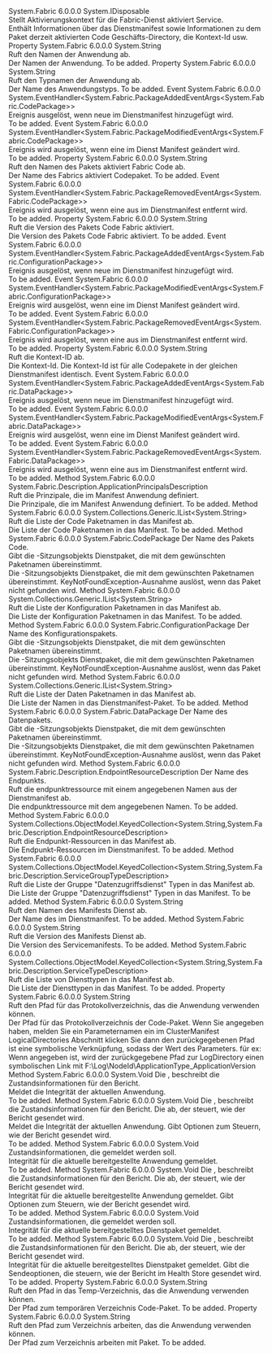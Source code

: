 <Type Name="ICodePackageActivationContext" FullName="System.Fabric.ICodePackageActivationContext">
  <TypeSignature Language="C#" Value="public interface ICodePackageActivationContext : IDisposable" />
  <TypeSignature Language="ILAsm" Value=".class public interface auto ansi abstract ICodePackageActivationContext implements class System.IDisposable" />
  <TypeSignature Language="DocId" Value="T:System.Fabric.ICodePackageActivationContext" />
  <TypeSignature Language="VB.NET" Value="Public Interface ICodePackageActivationContext&#xA;Implements IDisposable" />
  <TypeSignature Language="F#" Value="type ICodePackageActivationContext = interface&#xA;    interface IDisposable" />
  <AssemblyInfo>
    <AssemblyName>System.Fabric</AssemblyName>
    <AssemblyVersion>6.0.0.0</AssemblyVersion>
  </AssemblyInfo>
  <Interfaces>
    <Interface>
      <InterfaceName>System.IDisposable</InterfaceName>
    </Interface>
  </Interfaces>
  <Docs>
    <summary>
            Stellt Aktivierungskontext für die Fabric-Dienst aktiviert Service.
            </summary>
    <remarks>Enthält Informationen über das Dienstmanifest sowie Informationen zu dem Paket derzeit aktivierten Code Geschäfts-Directory, die Kontext-Id usw.</remarks>
  </Docs>
  <Members>
    <Member MemberName="ApplicationName">
      <MemberSignature Language="C#" Value="public string ApplicationName { get; }" />
      <MemberSignature Language="ILAsm" Value=".property instance string ApplicationName" />
      <MemberSignature Language="DocId" Value="P:System.Fabric.ICodePackageActivationContext.ApplicationName" />
      <MemberSignature Language="VB.NET" Value="Public ReadOnly Property ApplicationName As String" />
      <MemberSignature Language="F#" Value="member this.ApplicationName : string" Usage="System.Fabric.ICodePackageActivationContext.ApplicationName" />
      <MemberType>Property</MemberType>
      <AssemblyInfo>
        <AssemblyName>System.Fabric</AssemblyName>
        <AssemblyVersion>6.0.0.0</AssemblyVersion>
      </AssemblyInfo>
      <ReturnValue>
        <ReturnType>System.String</ReturnType>
      </ReturnValue>
      <Docs>
        <summary>
            Ruft den Namen der Anwendung ab.
            </summary>
        <value>Der Namen der Anwendung.</value>
        <remarks>To be added.</remarks>
      </Docs>
    </Member>
    <Member MemberName="ApplicationTypeName">
      <MemberSignature Language="C#" Value="public string ApplicationTypeName { get; }" />
      <MemberSignature Language="ILAsm" Value=".property instance string ApplicationTypeName" />
      <MemberSignature Language="DocId" Value="P:System.Fabric.ICodePackageActivationContext.ApplicationTypeName" />
      <MemberSignature Language="VB.NET" Value="Public ReadOnly Property ApplicationTypeName As String" />
      <MemberSignature Language="F#" Value="member this.ApplicationTypeName : string" Usage="System.Fabric.ICodePackageActivationContext.ApplicationTypeName" />
      <MemberType>Property</MemberType>
      <AssemblyInfo>
        <AssemblyName>System.Fabric</AssemblyName>
        <AssemblyVersion>6.0.0.0</AssemblyVersion>
      </AssemblyInfo>
      <ReturnValue>
        <ReturnType>System.String</ReturnType>
      </ReturnValue>
      <Docs>
        <summary>
            Ruft den Typnamen der Anwendung ab.
            </summary>
        <value>Der Name des Anwendungstyps.</value>
        <remarks>To be added.</remarks>
      </Docs>
    </Member>
    <Member MemberName="CodePackageAddedEvent">
      <MemberSignature Language="C#" Value="event EventHandler&lt;System.Fabric.PackageAddedEventArgs&lt;System.Fabric.CodePackage&gt;&gt; CodePackageAddedEvent;" />
      <MemberSignature Language="ILAsm" Value=".event class System.EventHandler`1&lt;class System.Fabric.PackageAddedEventArgs`1&lt;class System.Fabric.CodePackage&gt;&gt; CodePackageAddedEvent" />
      <MemberSignature Language="DocId" Value="E:System.Fabric.ICodePackageActivationContext.CodePackageAddedEvent" />
      <MemberSignature Language="VB.NET" Value="Event CodePackageAddedEvent As EventHandler(Of PackageAddedEventArgs(Of CodePackage)) " />
      <MemberSignature Language="F#" Value="member this.CodePackageAddedEvent : EventHandler&lt;System.Fabric.PackageAddedEventArgs&lt;System.Fabric.CodePackage&gt;&gt; " Usage="member this.CodePackageAddedEvent : System.EventHandler&lt;System.Fabric.PackageAddedEventArgs&lt;System.Fabric.CodePackage&gt;&gt; " />
      <MemberType>Event</MemberType>
      <AssemblyInfo>
        <AssemblyName>System.Fabric</AssemblyName>
        <AssemblyVersion>6.0.0.0</AssemblyVersion>
      </AssemblyInfo>
      <ReturnValue>
        <ReturnType>System.EventHandler&lt;System.Fabric.PackageAddedEventArgs&lt;System.Fabric.CodePackage&gt;&gt;</ReturnType>
      </ReturnValue>
      <Docs>
        <summary>
            Ereignis ausgelöst, wenn neue <see cref="T:System.Fabric.CodePackage" /> im Dienstmanifest hinzugefügt wird.
            </summary>
        <remarks>To be added.</remarks>
      </Docs>
    </Member>
    <Member MemberName="CodePackageModifiedEvent">
      <MemberSignature Language="C#" Value="event EventHandler&lt;System.Fabric.PackageModifiedEventArgs&lt;System.Fabric.CodePackage&gt;&gt; CodePackageModifiedEvent;" />
      <MemberSignature Language="ILAsm" Value=".event class System.EventHandler`1&lt;class System.Fabric.PackageModifiedEventArgs`1&lt;class System.Fabric.CodePackage&gt;&gt; CodePackageModifiedEvent" />
      <MemberSignature Language="DocId" Value="E:System.Fabric.ICodePackageActivationContext.CodePackageModifiedEvent" />
      <MemberSignature Language="VB.NET" Value="Event CodePackageModifiedEvent As EventHandler(Of PackageModifiedEventArgs(Of CodePackage)) " />
      <MemberSignature Language="F#" Value="member this.CodePackageModifiedEvent : EventHandler&lt;System.Fabric.PackageModifiedEventArgs&lt;System.Fabric.CodePackage&gt;&gt; " Usage="member this.CodePackageModifiedEvent : System.EventHandler&lt;System.Fabric.PackageModifiedEventArgs&lt;System.Fabric.CodePackage&gt;&gt; " />
      <MemberType>Event</MemberType>
      <AssemblyInfo>
        <AssemblyName>System.Fabric</AssemblyName>
        <AssemblyVersion>6.0.0.0</AssemblyVersion>
      </AssemblyInfo>
      <ReturnValue>
        <ReturnType>System.EventHandler&lt;System.Fabric.PackageModifiedEventArgs&lt;System.Fabric.CodePackage&gt;&gt;</ReturnType>
      </ReturnValue>
      <Docs>
        <summary>
            Ereignis wird ausgelöst, wenn eine <see cref="T:System.Fabric.CodePackage" /> im Dienst Manifest geändert wird.
            </summary>
        <remarks>To be added.</remarks>
      </Docs>
    </Member>
    <Member MemberName="CodePackageName">
      <MemberSignature Language="C#" Value="public string CodePackageName { get; }" />
      <MemberSignature Language="ILAsm" Value=".property instance string CodePackageName" />
      <MemberSignature Language="DocId" Value="P:System.Fabric.ICodePackageActivationContext.CodePackageName" />
      <MemberSignature Language="VB.NET" Value="Public ReadOnly Property CodePackageName As String" />
      <MemberSignature Language="F#" Value="member this.CodePackageName : string" Usage="System.Fabric.ICodePackageActivationContext.CodePackageName" />
      <MemberType>Property</MemberType>
      <AssemblyInfo>
        <AssemblyName>System.Fabric</AssemblyName>
        <AssemblyVersion>6.0.0.0</AssemblyVersion>
      </AssemblyInfo>
      <ReturnValue>
        <ReturnType>System.String</ReturnType>
      </ReturnValue>
      <Docs>
        <summary>
            Ruft den Namen des Pakets aktiviert Fabric Code ab.
            </summary>
        <value>Der Name des Fabrics aktiviert Codepaket.</value>
        <remarks>To be added.</remarks>
      </Docs>
    </Member>
    <Member MemberName="CodePackageRemovedEvent">
      <MemberSignature Language="C#" Value="event EventHandler&lt;System.Fabric.PackageRemovedEventArgs&lt;System.Fabric.CodePackage&gt;&gt; CodePackageRemovedEvent;" />
      <MemberSignature Language="ILAsm" Value=".event class System.EventHandler`1&lt;class System.Fabric.PackageRemovedEventArgs`1&lt;class System.Fabric.CodePackage&gt;&gt; CodePackageRemovedEvent" />
      <MemberSignature Language="DocId" Value="E:System.Fabric.ICodePackageActivationContext.CodePackageRemovedEvent" />
      <MemberSignature Language="VB.NET" Value="Event CodePackageRemovedEvent As EventHandler(Of PackageRemovedEventArgs(Of CodePackage)) " />
      <MemberSignature Language="F#" Value="member this.CodePackageRemovedEvent : EventHandler&lt;System.Fabric.PackageRemovedEventArgs&lt;System.Fabric.CodePackage&gt;&gt; " Usage="member this.CodePackageRemovedEvent : System.EventHandler&lt;System.Fabric.PackageRemovedEventArgs&lt;System.Fabric.CodePackage&gt;&gt; " />
      <MemberType>Event</MemberType>
      <AssemblyInfo>
        <AssemblyName>System.Fabric</AssemblyName>
        <AssemblyVersion>6.0.0.0</AssemblyVersion>
      </AssemblyInfo>
      <ReturnValue>
        <ReturnType>System.EventHandler&lt;System.Fabric.PackageRemovedEventArgs&lt;System.Fabric.CodePackage&gt;&gt;</ReturnType>
      </ReturnValue>
      <Docs>
        <summary>
            Ereignis wird ausgelöst, wenn eine <see cref="T:System.Fabric.CodePackage" /> aus im Dienstmanifest entfernt wird.
            </summary>
        <remarks>To be added.</remarks>
      </Docs>
    </Member>
    <Member MemberName="CodePackageVersion">
      <MemberSignature Language="C#" Value="public string CodePackageVersion { get; }" />
      <MemberSignature Language="ILAsm" Value=".property instance string CodePackageVersion" />
      <MemberSignature Language="DocId" Value="P:System.Fabric.ICodePackageActivationContext.CodePackageVersion" />
      <MemberSignature Language="VB.NET" Value="Public ReadOnly Property CodePackageVersion As String" />
      <MemberSignature Language="F#" Value="member this.CodePackageVersion : string" Usage="System.Fabric.ICodePackageActivationContext.CodePackageVersion" />
      <MemberType>Property</MemberType>
      <AssemblyInfo>
        <AssemblyName>System.Fabric</AssemblyName>
        <AssemblyVersion>6.0.0.0</AssemblyVersion>
      </AssemblyInfo>
      <ReturnValue>
        <ReturnType>System.String</ReturnType>
      </ReturnValue>
      <Docs>
        <summary>
            Ruft die Version des Pakets Code Fabric aktiviert.
            </summary>
        <value>Die Version des Pakets Code Fabric aktiviert.</value>
        <remarks>To be added.</remarks>
      </Docs>
    </Member>
    <Member MemberName="ConfigurationPackageAddedEvent">
      <MemberSignature Language="C#" Value="event EventHandler&lt;System.Fabric.PackageAddedEventArgs&lt;System.Fabric.ConfigurationPackage&gt;&gt; ConfigurationPackageAddedEvent;" />
      <MemberSignature Language="ILAsm" Value=".event class System.EventHandler`1&lt;class System.Fabric.PackageAddedEventArgs`1&lt;class System.Fabric.ConfigurationPackage&gt;&gt; ConfigurationPackageAddedEvent" />
      <MemberSignature Language="DocId" Value="E:System.Fabric.ICodePackageActivationContext.ConfigurationPackageAddedEvent" />
      <MemberSignature Language="VB.NET" Value="Event ConfigurationPackageAddedEvent As EventHandler(Of PackageAddedEventArgs(Of ConfigurationPackage)) " />
      <MemberSignature Language="F#" Value="member this.ConfigurationPackageAddedEvent : EventHandler&lt;System.Fabric.PackageAddedEventArgs&lt;System.Fabric.ConfigurationPackage&gt;&gt; " Usage="member this.ConfigurationPackageAddedEvent : System.EventHandler&lt;System.Fabric.PackageAddedEventArgs&lt;System.Fabric.ConfigurationPackage&gt;&gt; " />
      <MemberType>Event</MemberType>
      <AssemblyInfo>
        <AssemblyName>System.Fabric</AssemblyName>
        <AssemblyVersion>6.0.0.0</AssemblyVersion>
      </AssemblyInfo>
      <ReturnValue>
        <ReturnType>System.EventHandler&lt;System.Fabric.PackageAddedEventArgs&lt;System.Fabric.ConfigurationPackage&gt;&gt;</ReturnType>
      </ReturnValue>
      <Docs>
        <summary>
            Ereignis ausgelöst, wenn neue <see cref="T:System.Fabric.ConfigurationPackage" /> im Dienstmanifest hinzugefügt wird.
            </summary>
        <remarks>To be added.</remarks>
      </Docs>
    </Member>
    <Member MemberName="ConfigurationPackageModifiedEvent">
      <MemberSignature Language="C#" Value="event EventHandler&lt;System.Fabric.PackageModifiedEventArgs&lt;System.Fabric.ConfigurationPackage&gt;&gt; ConfigurationPackageModifiedEvent;" />
      <MemberSignature Language="ILAsm" Value=".event class System.EventHandler`1&lt;class System.Fabric.PackageModifiedEventArgs`1&lt;class System.Fabric.ConfigurationPackage&gt;&gt; ConfigurationPackageModifiedEvent" />
      <MemberSignature Language="DocId" Value="E:System.Fabric.ICodePackageActivationContext.ConfigurationPackageModifiedEvent" />
      <MemberSignature Language="VB.NET" Value="Event ConfigurationPackageModifiedEvent As EventHandler(Of PackageModifiedEventArgs(Of ConfigurationPackage)) " />
      <MemberSignature Language="F#" Value="member this.ConfigurationPackageModifiedEvent : EventHandler&lt;System.Fabric.PackageModifiedEventArgs&lt;System.Fabric.ConfigurationPackage&gt;&gt; " Usage="member this.ConfigurationPackageModifiedEvent : System.EventHandler&lt;System.Fabric.PackageModifiedEventArgs&lt;System.Fabric.ConfigurationPackage&gt;&gt; " />
      <MemberType>Event</MemberType>
      <AssemblyInfo>
        <AssemblyName>System.Fabric</AssemblyName>
        <AssemblyVersion>6.0.0.0</AssemblyVersion>
      </AssemblyInfo>
      <ReturnValue>
        <ReturnType>System.EventHandler&lt;System.Fabric.PackageModifiedEventArgs&lt;System.Fabric.ConfigurationPackage&gt;&gt;</ReturnType>
      </ReturnValue>
      <Docs>
        <summary>
            Ereignis wird ausgelöst, wenn eine <see cref="T:System.Fabric.ConfigurationPackage" /> im Dienst Manifest geändert wird.
            </summary>
        <remarks>To be added.</remarks>
      </Docs>
    </Member>
    <Member MemberName="ConfigurationPackageRemovedEvent">
      <MemberSignature Language="C#" Value="event EventHandler&lt;System.Fabric.PackageRemovedEventArgs&lt;System.Fabric.ConfigurationPackage&gt;&gt; ConfigurationPackageRemovedEvent;" />
      <MemberSignature Language="ILAsm" Value=".event class System.EventHandler`1&lt;class System.Fabric.PackageRemovedEventArgs`1&lt;class System.Fabric.ConfigurationPackage&gt;&gt; ConfigurationPackageRemovedEvent" />
      <MemberSignature Language="DocId" Value="E:System.Fabric.ICodePackageActivationContext.ConfigurationPackageRemovedEvent" />
      <MemberSignature Language="VB.NET" Value="Event ConfigurationPackageRemovedEvent As EventHandler(Of PackageRemovedEventArgs(Of ConfigurationPackage)) " />
      <MemberSignature Language="F#" Value="member this.ConfigurationPackageRemovedEvent : EventHandler&lt;System.Fabric.PackageRemovedEventArgs&lt;System.Fabric.ConfigurationPackage&gt;&gt; " Usage="member this.ConfigurationPackageRemovedEvent : System.EventHandler&lt;System.Fabric.PackageRemovedEventArgs&lt;System.Fabric.ConfigurationPackage&gt;&gt; " />
      <MemberType>Event</MemberType>
      <AssemblyInfo>
        <AssemblyName>System.Fabric</AssemblyName>
        <AssemblyVersion>6.0.0.0</AssemblyVersion>
      </AssemblyInfo>
      <ReturnValue>
        <ReturnType>System.EventHandler&lt;System.Fabric.PackageRemovedEventArgs&lt;System.Fabric.ConfigurationPackage&gt;&gt;</ReturnType>
      </ReturnValue>
      <Docs>
        <summary>
            Ereignis wird ausgelöst, wenn eine <see cref="T:System.Fabric.ConfigurationPackage" /> aus im Dienstmanifest entfernt wird.
            </summary>
        <remarks>To be added.</remarks>
      </Docs>
    </Member>
    <Member MemberName="ContextId">
      <MemberSignature Language="C#" Value="public string ContextId { get; }" />
      <MemberSignature Language="ILAsm" Value=".property instance string ContextId" />
      <MemberSignature Language="DocId" Value="P:System.Fabric.ICodePackageActivationContext.ContextId" />
      <MemberSignature Language="VB.NET" Value="Public ReadOnly Property ContextId As String" />
      <MemberSignature Language="F#" Value="member this.ContextId : string" Usage="System.Fabric.ICodePackageActivationContext.ContextId" />
      <MemberType>Property</MemberType>
      <AssemblyInfo>
        <AssemblyName>System.Fabric</AssemblyName>
        <AssemblyVersion>6.0.0.0</AssemblyVersion>
      </AssemblyInfo>
      <ReturnValue>
        <ReturnType>System.String</ReturnType>
      </ReturnValue>
      <Docs>
        <summary>
            Ruft die Kontext-ID ab.
            </summary>
        <value>Die Kontext-Id.</value>
        <remarks>Die Kontext-Id ist für alle Codepakete in der gleichen Dienstmanifest identisch.</remarks>
      </Docs>
    </Member>
    <Member MemberName="DataPackageAddedEvent">
      <MemberSignature Language="C#" Value="event EventHandler&lt;System.Fabric.PackageAddedEventArgs&lt;System.Fabric.DataPackage&gt;&gt; DataPackageAddedEvent;" />
      <MemberSignature Language="ILAsm" Value=".event class System.EventHandler`1&lt;class System.Fabric.PackageAddedEventArgs`1&lt;class System.Fabric.DataPackage&gt;&gt; DataPackageAddedEvent" />
      <MemberSignature Language="DocId" Value="E:System.Fabric.ICodePackageActivationContext.DataPackageAddedEvent" />
      <MemberSignature Language="VB.NET" Value="Event DataPackageAddedEvent As EventHandler(Of PackageAddedEventArgs(Of DataPackage)) " />
      <MemberSignature Language="F#" Value="member this.DataPackageAddedEvent : EventHandler&lt;System.Fabric.PackageAddedEventArgs&lt;System.Fabric.DataPackage&gt;&gt; " Usage="member this.DataPackageAddedEvent : System.EventHandler&lt;System.Fabric.PackageAddedEventArgs&lt;System.Fabric.DataPackage&gt;&gt; " />
      <MemberType>Event</MemberType>
      <AssemblyInfo>
        <AssemblyName>System.Fabric</AssemblyName>
        <AssemblyVersion>6.0.0.0</AssemblyVersion>
      </AssemblyInfo>
      <ReturnValue>
        <ReturnType>System.EventHandler&lt;System.Fabric.PackageAddedEventArgs&lt;System.Fabric.DataPackage&gt;&gt;</ReturnType>
      </ReturnValue>
      <Docs>
        <summary>
            Ereignis ausgelöst, wenn neue <see cref="T:System.Fabric.DataPackage" /> im Dienstmanifest hinzugefügt wird.
            </summary>
        <remarks>To be added.</remarks>
      </Docs>
    </Member>
    <Member MemberName="DataPackageModifiedEvent">
      <MemberSignature Language="C#" Value="event EventHandler&lt;System.Fabric.PackageModifiedEventArgs&lt;System.Fabric.DataPackage&gt;&gt; DataPackageModifiedEvent;" />
      <MemberSignature Language="ILAsm" Value=".event class System.EventHandler`1&lt;class System.Fabric.PackageModifiedEventArgs`1&lt;class System.Fabric.DataPackage&gt;&gt; DataPackageModifiedEvent" />
      <MemberSignature Language="DocId" Value="E:System.Fabric.ICodePackageActivationContext.DataPackageModifiedEvent" />
      <MemberSignature Language="VB.NET" Value="Event DataPackageModifiedEvent As EventHandler(Of PackageModifiedEventArgs(Of DataPackage)) " />
      <MemberSignature Language="F#" Value="member this.DataPackageModifiedEvent : EventHandler&lt;System.Fabric.PackageModifiedEventArgs&lt;System.Fabric.DataPackage&gt;&gt; " Usage="member this.DataPackageModifiedEvent : System.EventHandler&lt;System.Fabric.PackageModifiedEventArgs&lt;System.Fabric.DataPackage&gt;&gt; " />
      <MemberType>Event</MemberType>
      <AssemblyInfo>
        <AssemblyName>System.Fabric</AssemblyName>
        <AssemblyVersion>6.0.0.0</AssemblyVersion>
      </AssemblyInfo>
      <ReturnValue>
        <ReturnType>System.EventHandler&lt;System.Fabric.PackageModifiedEventArgs&lt;System.Fabric.DataPackage&gt;&gt;</ReturnType>
      </ReturnValue>
      <Docs>
        <summary>
            Ereignis wird ausgelöst, wenn eine <see cref="T:System.Fabric.DataPackage" /> im Dienst Manifest geändert wird.
            </summary>
        <remarks>To be added.</remarks>
      </Docs>
    </Member>
    <Member MemberName="DataPackageRemovedEvent">
      <MemberSignature Language="C#" Value="event EventHandler&lt;System.Fabric.PackageRemovedEventArgs&lt;System.Fabric.DataPackage&gt;&gt; DataPackageRemovedEvent;" />
      <MemberSignature Language="ILAsm" Value=".event class System.EventHandler`1&lt;class System.Fabric.PackageRemovedEventArgs`1&lt;class System.Fabric.DataPackage&gt;&gt; DataPackageRemovedEvent" />
      <MemberSignature Language="DocId" Value="E:System.Fabric.ICodePackageActivationContext.DataPackageRemovedEvent" />
      <MemberSignature Language="VB.NET" Value="Event DataPackageRemovedEvent As EventHandler(Of PackageRemovedEventArgs(Of DataPackage)) " />
      <MemberSignature Language="F#" Value="member this.DataPackageRemovedEvent : EventHandler&lt;System.Fabric.PackageRemovedEventArgs&lt;System.Fabric.DataPackage&gt;&gt; " Usage="member this.DataPackageRemovedEvent : System.EventHandler&lt;System.Fabric.PackageRemovedEventArgs&lt;System.Fabric.DataPackage&gt;&gt; " />
      <MemberType>Event</MemberType>
      <AssemblyInfo>
        <AssemblyName>System.Fabric</AssemblyName>
        <AssemblyVersion>6.0.0.0</AssemblyVersion>
      </AssemblyInfo>
      <ReturnValue>
        <ReturnType>System.EventHandler&lt;System.Fabric.PackageRemovedEventArgs&lt;System.Fabric.DataPackage&gt;&gt;</ReturnType>
      </ReturnValue>
      <Docs>
        <summary>
            Ereignis wird ausgelöst, wenn eine <see cref="T:System.Fabric.DataPackage" /> aus im Dienstmanifest entfernt wird.
            </summary>
        <remarks>To be added.</remarks>
      </Docs>
    </Member>
    <Member MemberName="GetApplicationPrincipals">
      <MemberSignature Language="C#" Value="public System.Fabric.Description.ApplicationPrincipalsDescription GetApplicationPrincipals ();" />
      <MemberSignature Language="ILAsm" Value=".method public hidebysig newslot virtual instance class System.Fabric.Description.ApplicationPrincipalsDescription GetApplicationPrincipals() cil managed" />
      <MemberSignature Language="DocId" Value="M:System.Fabric.ICodePackageActivationContext.GetApplicationPrincipals" />
      <MemberSignature Language="VB.NET" Value="Public Function GetApplicationPrincipals () As ApplicationPrincipalsDescription" />
      <MemberSignature Language="F#" Value="abstract member GetApplicationPrincipals : unit -&gt; System.Fabric.Description.ApplicationPrincipalsDescription" Usage="iCodePackageActivationContext.GetApplicationPrincipals " />
      <MemberType>Method</MemberType>
      <AssemblyInfo>
        <AssemblyName>System.Fabric</AssemblyName>
        <AssemblyVersion>6.0.0.0</AssemblyVersion>
      </AssemblyInfo>
      <ReturnValue>
        <ReturnType>System.Fabric.Description.ApplicationPrincipalsDescription</ReturnType>
      </ReturnValue>
      <Parameters />
      <Docs>
        <summary>
            Ruft die Prinzipale, die im Manifest Anwendung definiert.
            </summary>
        <returns>Die Prinzipale, die im Manifest Anwendung definiert.</returns>
        <remarks>To be added.</remarks>
      </Docs>
    </Member>
    <Member MemberName="GetCodePackageNames">
      <MemberSignature Language="C#" Value="public System.Collections.Generic.IList&lt;string&gt; GetCodePackageNames ();" />
      <MemberSignature Language="ILAsm" Value=".method public hidebysig newslot virtual instance class System.Collections.Generic.IList`1&lt;string&gt; GetCodePackageNames() cil managed" />
      <MemberSignature Language="DocId" Value="M:System.Fabric.ICodePackageActivationContext.GetCodePackageNames" />
      <MemberSignature Language="VB.NET" Value="Public Function GetCodePackageNames () As IList(Of String)" />
      <MemberSignature Language="F#" Value="abstract member GetCodePackageNames : unit -&gt; System.Collections.Generic.IList&lt;string&gt;" Usage="iCodePackageActivationContext.GetCodePackageNames " />
      <MemberType>Method</MemberType>
      <AssemblyInfo>
        <AssemblyName>System.Fabric</AssemblyName>
        <AssemblyVersion>6.0.0.0</AssemblyVersion>
      </AssemblyInfo>
      <ReturnValue>
        <ReturnType>System.Collections.Generic.IList&lt;System.String&gt;</ReturnType>
      </ReturnValue>
      <Parameters />
      <Docs>
        <summary>
            Ruft die Liste der Code Paketnamen in das Manifest ab.
            </summary>
        <returns>Die Liste der Code Paketnamen in das Manifest.</returns>
        <remarks>To be added.</remarks>
      </Docs>
    </Member>
    <Member MemberName="GetCodePackageObject">
      <MemberSignature Language="C#" Value="public System.Fabric.CodePackage GetCodePackageObject (string packageName);" />
      <MemberSignature Language="ILAsm" Value=".method public hidebysig newslot virtual instance class System.Fabric.CodePackage GetCodePackageObject(string packageName) cil managed" />
      <MemberSignature Language="DocId" Value="M:System.Fabric.ICodePackageActivationContext.GetCodePackageObject(System.String)" />
      <MemberSignature Language="VB.NET" Value="Public Function GetCodePackageObject (packageName As String) As CodePackage" />
      <MemberSignature Language="F#" Value="abstract member GetCodePackageObject : string -&gt; System.Fabric.CodePackage" Usage="iCodePackageActivationContext.GetCodePackageObject packageName" />
      <MemberType>Method</MemberType>
      <AssemblyInfo>
        <AssemblyName>System.Fabric</AssemblyName>
        <AssemblyVersion>6.0.0.0</AssemblyVersion>
      </AssemblyInfo>
      <ReturnValue>
        <ReturnType>System.Fabric.CodePackage</ReturnType>
      </ReturnValue>
      <Parameters>
        <Parameter Name="packageName" Type="System.String" />
      </Parameters>
      <Docs>
        <param name="packageName">Der Name des Pakets Code.</param>
        <summary>
            Gibt die <see cref="T:System.Fabric.CodePackage" /> -Sitzungsobjekts Dienstpaket, die mit dem gewünschten Paketnamen übereinstimmt.
            </summary>
        <returns>Die <see cref="T:System.Fabric.CodePackage" /> -Sitzungsobjekts Dienstpaket, die mit dem gewünschten Paketnamen übereinstimmt.</returns>
        <remarks>KeyNotFoundException-Ausnahme auslöst, wenn das Paket nicht gefunden wird.</remarks>
      </Docs>
    </Member>
    <Member MemberName="GetConfigurationPackageNames">
      <MemberSignature Language="C#" Value="public System.Collections.Generic.IList&lt;string&gt; GetConfigurationPackageNames ();" />
      <MemberSignature Language="ILAsm" Value=".method public hidebysig newslot virtual instance class System.Collections.Generic.IList`1&lt;string&gt; GetConfigurationPackageNames() cil managed" />
      <MemberSignature Language="DocId" Value="M:System.Fabric.ICodePackageActivationContext.GetConfigurationPackageNames" />
      <MemberSignature Language="VB.NET" Value="Public Function GetConfigurationPackageNames () As IList(Of String)" />
      <MemberSignature Language="F#" Value="abstract member GetConfigurationPackageNames : unit -&gt; System.Collections.Generic.IList&lt;string&gt;" Usage="iCodePackageActivationContext.GetConfigurationPackageNames " />
      <MemberType>Method</MemberType>
      <AssemblyInfo>
        <AssemblyName>System.Fabric</AssemblyName>
        <AssemblyVersion>6.0.0.0</AssemblyVersion>
      </AssemblyInfo>
      <ReturnValue>
        <ReturnType>System.Collections.Generic.IList&lt;System.String&gt;</ReturnType>
      </ReturnValue>
      <Parameters />
      <Docs>
        <summary>
            Ruft die Liste der Konfiguration Paketnamen in das Manifest ab.
            </summary>
        <returns>Die Liste der Konfiguration Paketnamen in das Manifest.</returns>
        <remarks>To be added.</remarks>
      </Docs>
    </Member>
    <Member MemberName="GetConfigurationPackageObject">
      <MemberSignature Language="C#" Value="public System.Fabric.ConfigurationPackage GetConfigurationPackageObject (string packageName);" />
      <MemberSignature Language="ILAsm" Value=".method public hidebysig newslot virtual instance class System.Fabric.ConfigurationPackage GetConfigurationPackageObject(string packageName) cil managed" />
      <MemberSignature Language="DocId" Value="M:System.Fabric.ICodePackageActivationContext.GetConfigurationPackageObject(System.String)" />
      <MemberSignature Language="VB.NET" Value="Public Function GetConfigurationPackageObject (packageName As String) As ConfigurationPackage" />
      <MemberSignature Language="F#" Value="abstract member GetConfigurationPackageObject : string -&gt; System.Fabric.ConfigurationPackage" Usage="iCodePackageActivationContext.GetConfigurationPackageObject packageName" />
      <MemberType>Method</MemberType>
      <AssemblyInfo>
        <AssemblyName>System.Fabric</AssemblyName>
        <AssemblyVersion>6.0.0.0</AssemblyVersion>
      </AssemblyInfo>
      <ReturnValue>
        <ReturnType>System.Fabric.ConfigurationPackage</ReturnType>
      </ReturnValue>
      <Parameters>
        <Parameter Name="packageName" Type="System.String" />
      </Parameters>
      <Docs>
        <param name="packageName">Der Name des Konfigurationspakets.</param>
        <summary>
            Gibt die <see cref="T:System.Fabric.ConfigurationPackage" /> -Sitzungsobjekts Dienstpaket, die mit dem gewünschten Paketnamen übereinstimmt.
            </summary>
        <returns>Die <see cref="T:System.Fabric.ConfigurationPackage" /> -Sitzungsobjekts Dienstpaket, die mit dem gewünschten Paketnamen übereinstimmt.</returns>
        <remarks>KeyNotFoundException-Ausnahme auslöst, wenn das Paket nicht gefunden wird.</remarks>
      </Docs>
    </Member>
    <Member MemberName="GetDataPackageNames">
      <MemberSignature Language="C#" Value="public System.Collections.Generic.IList&lt;string&gt; GetDataPackageNames ();" />
      <MemberSignature Language="ILAsm" Value=".method public hidebysig newslot virtual instance class System.Collections.Generic.IList`1&lt;string&gt; GetDataPackageNames() cil managed" />
      <MemberSignature Language="DocId" Value="M:System.Fabric.ICodePackageActivationContext.GetDataPackageNames" />
      <MemberSignature Language="VB.NET" Value="Public Function GetDataPackageNames () As IList(Of String)" />
      <MemberSignature Language="F#" Value="abstract member GetDataPackageNames : unit -&gt; System.Collections.Generic.IList&lt;string&gt;" Usage="iCodePackageActivationContext.GetDataPackageNames " />
      <MemberType>Method</MemberType>
      <AssemblyInfo>
        <AssemblyName>System.Fabric</AssemblyName>
        <AssemblyVersion>6.0.0.0</AssemblyVersion>
      </AssemblyInfo>
      <ReturnValue>
        <ReturnType>System.Collections.Generic.IList&lt;System.String&gt;</ReturnType>
      </ReturnValue>
      <Parameters />
      <Docs>
        <summary>
            Ruft die Liste der Daten Paketnamen in das Manifest ab.
            </summary>
        <returns>Die Liste der Namen in das Dienstmanifest-Paket.</returns>
        <remarks>To be added.</remarks>
      </Docs>
    </Member>
    <Member MemberName="GetDataPackageObject">
      <MemberSignature Language="C#" Value="public System.Fabric.DataPackage GetDataPackageObject (string packageName);" />
      <MemberSignature Language="ILAsm" Value=".method public hidebysig newslot virtual instance class System.Fabric.DataPackage GetDataPackageObject(string packageName) cil managed" />
      <MemberSignature Language="DocId" Value="M:System.Fabric.ICodePackageActivationContext.GetDataPackageObject(System.String)" />
      <MemberSignature Language="VB.NET" Value="Public Function GetDataPackageObject (packageName As String) As DataPackage" />
      <MemberSignature Language="F#" Value="abstract member GetDataPackageObject : string -&gt; System.Fabric.DataPackage" Usage="iCodePackageActivationContext.GetDataPackageObject packageName" />
      <MemberType>Method</MemberType>
      <AssemblyInfo>
        <AssemblyName>System.Fabric</AssemblyName>
        <AssemblyVersion>6.0.0.0</AssemblyVersion>
      </AssemblyInfo>
      <ReturnValue>
        <ReturnType>System.Fabric.DataPackage</ReturnType>
      </ReturnValue>
      <Parameters>
        <Parameter Name="packageName" Type="System.String" />
      </Parameters>
      <Docs>
        <param name="packageName">Der Name des Datenpakets.</param>
        <summary>
            Gibt die <see cref="T:System.Fabric.DataPackage" /> -Sitzungsobjekts Dienstpaket, die mit dem gewünschten Paketnamen übereinstimmt.
            </summary>
        <returns>Die <see cref="T:System.Fabric.DataPackage" /> -Sitzungsobjekts Dienstpaket, die mit dem gewünschten Paketnamen übereinstimmt.</returns>
        <remarks>KeyNotFoundException-Ausnahme auslöst, wenn das Paket nicht gefunden wird.</remarks>
      </Docs>
    </Member>
    <Member MemberName="GetEndpoint">
      <MemberSignature Language="C#" Value="public System.Fabric.Description.EndpointResourceDescription GetEndpoint (string endpointName);" />
      <MemberSignature Language="ILAsm" Value=".method public hidebysig newslot virtual instance class System.Fabric.Description.EndpointResourceDescription GetEndpoint(string endpointName) cil managed" />
      <MemberSignature Language="DocId" Value="M:System.Fabric.ICodePackageActivationContext.GetEndpoint(System.String)" />
      <MemberSignature Language="VB.NET" Value="Public Function GetEndpoint (endpointName As String) As EndpointResourceDescription" />
      <MemberSignature Language="F#" Value="abstract member GetEndpoint : string -&gt; System.Fabric.Description.EndpointResourceDescription" Usage="iCodePackageActivationContext.GetEndpoint endpointName" />
      <MemberType>Method</MemberType>
      <AssemblyInfo>
        <AssemblyName>System.Fabric</AssemblyName>
        <AssemblyVersion>6.0.0.0</AssemblyVersion>
      </AssemblyInfo>
      <ReturnValue>
        <ReturnType>System.Fabric.Description.EndpointResourceDescription</ReturnType>
      </ReturnValue>
      <Parameters>
        <Parameter Name="endpointName" Type="System.String" />
      </Parameters>
      <Docs>
        <param name="endpointName">Der Name des Endpunkts.</param>
        <summary>
            Ruft die endpunktressource mit einem angegebenen Namen aus der Dienstmanifest ab.
            </summary>
        <returns>Die endpunktressource mit dem angegebenen Namen.</returns>
        <remarks>To be added.</remarks>
      </Docs>
    </Member>
    <Member MemberName="GetEndpoints">
      <MemberSignature Language="C#" Value="public System.Collections.ObjectModel.KeyedCollection&lt;string,System.Fabric.Description.EndpointResourceDescription&gt; GetEndpoints ();" />
      <MemberSignature Language="ILAsm" Value=".method public hidebysig newslot virtual instance class System.Collections.ObjectModel.KeyedCollection`2&lt;string, class System.Fabric.Description.EndpointResourceDescription&gt; GetEndpoints() cil managed" />
      <MemberSignature Language="DocId" Value="M:System.Fabric.ICodePackageActivationContext.GetEndpoints" />
      <MemberSignature Language="VB.NET" Value="Public Function GetEndpoints () As KeyedCollection(Of String, EndpointResourceDescription)" />
      <MemberSignature Language="F#" Value="abstract member GetEndpoints : unit -&gt; System.Collections.ObjectModel.KeyedCollection&lt;string, System.Fabric.Description.EndpointResourceDescription&gt;" Usage="iCodePackageActivationContext.GetEndpoints " />
      <MemberType>Method</MemberType>
      <AssemblyInfo>
        <AssemblyName>System.Fabric</AssemblyName>
        <AssemblyVersion>6.0.0.0</AssemblyVersion>
      </AssemblyInfo>
      <ReturnValue>
        <ReturnType>System.Collections.ObjectModel.KeyedCollection&lt;System.String,System.Fabric.Description.EndpointResourceDescription&gt;</ReturnType>
      </ReturnValue>
      <Parameters />
      <Docs>
        <summary>
            Ruft die Endpunkt-Ressourcen in das Manifest ab.
            </summary>
        <returns>Die Endpunkt-Ressourcen im Dienstmanifest.</returns>
        <remarks>To be added.</remarks>
      </Docs>
    </Member>
    <Member MemberName="GetServiceGroupTypes">
      <MemberSignature Language="C#" Value="public System.Collections.ObjectModel.KeyedCollection&lt;string,System.Fabric.Description.ServiceGroupTypeDescription&gt; GetServiceGroupTypes ();" />
      <MemberSignature Language="ILAsm" Value=".method public hidebysig newslot virtual instance class System.Collections.ObjectModel.KeyedCollection`2&lt;string, class System.Fabric.Description.ServiceGroupTypeDescription&gt; GetServiceGroupTypes() cil managed" />
      <MemberSignature Language="DocId" Value="M:System.Fabric.ICodePackageActivationContext.GetServiceGroupTypes" />
      <MemberSignature Language="VB.NET" Value="Public Function GetServiceGroupTypes () As KeyedCollection(Of String, ServiceGroupTypeDescription)" />
      <MemberSignature Language="F#" Value="abstract member GetServiceGroupTypes : unit -&gt; System.Collections.ObjectModel.KeyedCollection&lt;string, System.Fabric.Description.ServiceGroupTypeDescription&gt;" Usage="iCodePackageActivationContext.GetServiceGroupTypes " />
      <MemberType>Method</MemberType>
      <AssemblyInfo>
        <AssemblyName>System.Fabric</AssemblyName>
        <AssemblyVersion>6.0.0.0</AssemblyVersion>
      </AssemblyInfo>
      <ReturnValue>
        <ReturnType>System.Collections.ObjectModel.KeyedCollection&lt;System.String,System.Fabric.Description.ServiceGroupTypeDescription&gt;</ReturnType>
      </ReturnValue>
      <Parameters />
      <Docs>
        <summary>
            Ruft die Liste der Gruppe "Datenzugriffsdienst" Typen in das Manifest ab.
            </summary>
        <returns>Die Liste der Gruppe "Datenzugriffsdienst" Typen in das Manifest.</returns>
        <remarks>To be added.</remarks>
      </Docs>
    </Member>
    <Member MemberName="GetServiceManifestName">
      <MemberSignature Language="C#" Value="public string GetServiceManifestName ();" />
      <MemberSignature Language="ILAsm" Value=".method public hidebysig newslot virtual instance string GetServiceManifestName() cil managed" />
      <MemberSignature Language="DocId" Value="M:System.Fabric.ICodePackageActivationContext.GetServiceManifestName" />
      <MemberSignature Language="VB.NET" Value="Public Function GetServiceManifestName () As String" />
      <MemberSignature Language="F#" Value="abstract member GetServiceManifestName : unit -&gt; string" Usage="iCodePackageActivationContext.GetServiceManifestName " />
      <MemberType>Method</MemberType>
      <AssemblyInfo>
        <AssemblyName>System.Fabric</AssemblyName>
        <AssemblyVersion>6.0.0.0</AssemblyVersion>
      </AssemblyInfo>
      <ReturnValue>
        <ReturnType>System.String</ReturnType>
      </ReturnValue>
      <Parameters />
      <Docs>
        <summary>
            Ruft den Namen des Manifests Dienst ab.
            </summary>
        <returns>Der Name des im Dienstmanifest.</returns>
        <remarks>To be added.</remarks>
      </Docs>
    </Member>
    <Member MemberName="GetServiceManifestVersion">
      <MemberSignature Language="C#" Value="public string GetServiceManifestVersion ();" />
      <MemberSignature Language="ILAsm" Value=".method public hidebysig newslot virtual instance string GetServiceManifestVersion() cil managed" />
      <MemberSignature Language="DocId" Value="M:System.Fabric.ICodePackageActivationContext.GetServiceManifestVersion" />
      <MemberSignature Language="VB.NET" Value="Public Function GetServiceManifestVersion () As String" />
      <MemberSignature Language="F#" Value="abstract member GetServiceManifestVersion : unit -&gt; string" Usage="iCodePackageActivationContext.GetServiceManifestVersion " />
      <MemberType>Method</MemberType>
      <AssemblyInfo>
        <AssemblyName>System.Fabric</AssemblyName>
        <AssemblyVersion>6.0.0.0</AssemblyVersion>
      </AssemblyInfo>
      <ReturnValue>
        <ReturnType>System.String</ReturnType>
      </ReturnValue>
      <Parameters />
      <Docs>
        <summary>
            Ruft die Version des Manifests Dienst ab.
            </summary>
        <returns>Die Version des Servicemanifests.</returns>
        <remarks>To be added.</remarks>
      </Docs>
    </Member>
    <Member MemberName="GetServiceTypes">
      <MemberSignature Language="C#" Value="public System.Collections.ObjectModel.KeyedCollection&lt;string,System.Fabric.Description.ServiceTypeDescription&gt; GetServiceTypes ();" />
      <MemberSignature Language="ILAsm" Value=".method public hidebysig newslot virtual instance class System.Collections.ObjectModel.KeyedCollection`2&lt;string, class System.Fabric.Description.ServiceTypeDescription&gt; GetServiceTypes() cil managed" />
      <MemberSignature Language="DocId" Value="M:System.Fabric.ICodePackageActivationContext.GetServiceTypes" />
      <MemberSignature Language="VB.NET" Value="Public Function GetServiceTypes () As KeyedCollection(Of String, ServiceTypeDescription)" />
      <MemberSignature Language="F#" Value="abstract member GetServiceTypes : unit -&gt; System.Collections.ObjectModel.KeyedCollection&lt;string, System.Fabric.Description.ServiceTypeDescription&gt;" Usage="iCodePackageActivationContext.GetServiceTypes " />
      <MemberType>Method</MemberType>
      <AssemblyInfo>
        <AssemblyName>System.Fabric</AssemblyName>
        <AssemblyVersion>6.0.0.0</AssemblyVersion>
      </AssemblyInfo>
      <ReturnValue>
        <ReturnType>System.Collections.ObjectModel.KeyedCollection&lt;System.String,System.Fabric.Description.ServiceTypeDescription&gt;</ReturnType>
      </ReturnValue>
      <Parameters />
      <Docs>
        <summary>
            Ruft die Liste von Diensttypen in das Manifest ab.
            </summary>
        <returns>Die Liste der Diensttypen in das Manifest.</returns>
        <remarks>To be added.</remarks>
      </Docs>
    </Member>
    <Member MemberName="LogDirectory">
      <MemberSignature Language="C#" Value="public string LogDirectory { get; }" />
      <MemberSignature Language="ILAsm" Value=".property instance string LogDirectory" />
      <MemberSignature Language="DocId" Value="P:System.Fabric.ICodePackageActivationContext.LogDirectory" />
      <MemberSignature Language="VB.NET" Value="Public ReadOnly Property LogDirectory As String" />
      <MemberSignature Language="F#" Value="member this.LogDirectory : string" Usage="System.Fabric.ICodePackageActivationContext.LogDirectory" />
      <MemberType>Property</MemberType>
      <AssemblyInfo>
        <AssemblyName>System.Fabric</AssemblyName>
        <AssemblyVersion>6.0.0.0</AssemblyVersion>
      </AssemblyInfo>
      <ReturnValue>
        <ReturnType>System.String</ReturnType>
      </ReturnValue>
      <Docs>
        <summary>
            Ruft den Pfad für das Protokollverzeichnis, das die Anwendung verwenden können.
            </summary>
        <value>Der Pfad für das Protokollverzeichnis der Code-Paket.</value>
        <remarks>Wenn Sie angegeben haben, melden Sie ein Parameternamen ein im ClusterManifest LogicalDirectories Abschnitt klicken Sie dann den zurückgegebenen Pfad ist eine symbolische Verknüpfung, sodass der Wert des Parameters.
            für ex: Wenn <LogicalDirectory LogicalDirectoryName="Log" MappedTo="F:\Log" /> angegeben ist, wird der zurückgegebene Pfad zur LogDirectory einen symbolischen Link mit F:\Log\NodeId\ApplicationType_ApplicationVersion</remarks>
      </Docs>
    </Member>
    <Member MemberName="ReportApplicationHealth">
      <MemberSignature Language="C#" Value="public void ReportApplicationHealth (System.Fabric.Health.HealthInformation healthInfo);" />
      <MemberSignature Language="ILAsm" Value=".method public hidebysig newslot virtual instance void ReportApplicationHealth(class System.Fabric.Health.HealthInformation healthInfo) cil managed" />
      <MemberSignature Language="DocId" Value="M:System.Fabric.ICodePackageActivationContext.ReportApplicationHealth(System.Fabric.Health.HealthInformation)" />
      <MemberSignature Language="VB.NET" Value="Public Sub ReportApplicationHealth (healthInfo As HealthInformation)" />
      <MemberSignature Language="F#" Value="abstract member ReportApplicationHealth : System.Fabric.Health.HealthInformation -&gt; unit" Usage="iCodePackageActivationContext.ReportApplicationHealth healthInfo" />
      <MemberType>Method</MemberType>
      <AssemblyInfo>
        <AssemblyName>System.Fabric</AssemblyName>
        <AssemblyVersion>6.0.0.0</AssemblyVersion>
      </AssemblyInfo>
      <ReturnValue>
        <ReturnType>System.Void</ReturnType>
      </ReturnValue>
      <Parameters>
        <Parameter Name="healthInfo" Type="System.Fabric.Health.HealthInformation" />
      </Parameters>
      <Docs>
        <param name="healthInfo">Die <see cref="T:System.Fabric.Health.HealthInformation" /> , beschreibt die Zustandsinformationen für den Bericht.</param>
        <summary>
            Meldet die Integrität der aktuellen Anwendung. 
            </summary>
        <returns />
        <remarks>To be added.</remarks>
      </Docs>
    </Member>
    <Member MemberName="ReportApplicationHealth">
      <MemberSignature Language="C#" Value="public void ReportApplicationHealth (System.Fabric.Health.HealthInformation healthInfo, System.Fabric.Health.HealthReportSendOptions sendOptions);" />
      <MemberSignature Language="ILAsm" Value=".method public hidebysig newslot virtual instance void ReportApplicationHealth(class System.Fabric.Health.HealthInformation healthInfo, class System.Fabric.Health.HealthReportSendOptions sendOptions) cil managed" />
      <MemberSignature Language="DocId" Value="M:System.Fabric.ICodePackageActivationContext.ReportApplicationHealth(System.Fabric.Health.HealthInformation,System.Fabric.Health.HealthReportSendOptions)" />
      <MemberSignature Language="VB.NET" Value="Public Sub ReportApplicationHealth (healthInfo As HealthInformation, sendOptions As HealthReportSendOptions)" />
      <MemberSignature Language="F#" Value="abstract member ReportApplicationHealth : System.Fabric.Health.HealthInformation * System.Fabric.Health.HealthReportSendOptions -&gt; unit" Usage="iCodePackageActivationContext.ReportApplicationHealth (healthInfo, sendOptions)" />
      <MemberType>Method</MemberType>
      <AssemblyInfo>
        <AssemblyName>System.Fabric</AssemblyName>
        <AssemblyVersion>6.0.0.0</AssemblyVersion>
      </AssemblyInfo>
      <ReturnValue>
        <ReturnType>System.Void</ReturnType>
      </ReturnValue>
      <Parameters>
        <Parameter Name="healthInfo" Type="System.Fabric.Health.HealthInformation" />
        <Parameter Name="sendOptions" Type="System.Fabric.Health.HealthReportSendOptions" />
      </Parameters>
      <Docs>
        <param name="healthInfo">Die <see cref="T:System.Fabric.Health.HealthInformation" /> , beschreibt die Zustandsinformationen für den Bericht.</param>
        <param name="sendOptions">
          <para>Die <see cref="T:System.Fabric.Health.HealthReportSendOptions" /> ab, der steuert, wie der Bericht gesendet wird.</para>
        </param>
        <summary>
            Meldet die Integrität der aktuellen Anwendung. Gibt Optionen zum Steuern, wie der Bericht gesendet wird.
            </summary>
        <returns />
        <remarks>To be added.</remarks>
      </Docs>
    </Member>
    <Member MemberName="ReportDeployedApplicationHealth">
      <MemberSignature Language="C#" Value="public void ReportDeployedApplicationHealth (System.Fabric.Health.HealthInformation healthInfo);" />
      <MemberSignature Language="ILAsm" Value=".method public hidebysig newslot virtual instance void ReportDeployedApplicationHealth(class System.Fabric.Health.HealthInformation healthInfo) cil managed" />
      <MemberSignature Language="DocId" Value="M:System.Fabric.ICodePackageActivationContext.ReportDeployedApplicationHealth(System.Fabric.Health.HealthInformation)" />
      <MemberSignature Language="VB.NET" Value="Public Sub ReportDeployedApplicationHealth (healthInfo As HealthInformation)" />
      <MemberSignature Language="F#" Value="abstract member ReportDeployedApplicationHealth : System.Fabric.Health.HealthInformation -&gt; unit" Usage="iCodePackageActivationContext.ReportDeployedApplicationHealth healthInfo" />
      <MemberType>Method</MemberType>
      <AssemblyInfo>
        <AssemblyName>System.Fabric</AssemblyName>
        <AssemblyVersion>6.0.0.0</AssemblyVersion>
      </AssemblyInfo>
      <ReturnValue>
        <ReturnType>System.Void</ReturnType>
      </ReturnValue>
      <Parameters>
        <Parameter Name="healthInfo" Type="System.Fabric.Health.HealthInformation" />
      </Parameters>
      <Docs>
        <param name="healthInfo">Zustandsinformationen, die gemeldet werden soll.</param>
        <summary>
            Integrität für die aktuelle bereitgestellte Anwendung gemeldet. 
            </summary>
        <returns />
        <remarks>To be added.</remarks>
      </Docs>
    </Member>
    <Member MemberName="ReportDeployedApplicationHealth">
      <MemberSignature Language="C#" Value="public void ReportDeployedApplicationHealth (System.Fabric.Health.HealthInformation healthInfo, System.Fabric.Health.HealthReportSendOptions sendOptions);" />
      <MemberSignature Language="ILAsm" Value=".method public hidebysig newslot virtual instance void ReportDeployedApplicationHealth(class System.Fabric.Health.HealthInformation healthInfo, class System.Fabric.Health.HealthReportSendOptions sendOptions) cil managed" />
      <MemberSignature Language="DocId" Value="M:System.Fabric.ICodePackageActivationContext.ReportDeployedApplicationHealth(System.Fabric.Health.HealthInformation,System.Fabric.Health.HealthReportSendOptions)" />
      <MemberSignature Language="VB.NET" Value="Public Sub ReportDeployedApplicationHealth (healthInfo As HealthInformation, sendOptions As HealthReportSendOptions)" />
      <MemberSignature Language="F#" Value="abstract member ReportDeployedApplicationHealth : System.Fabric.Health.HealthInformation * System.Fabric.Health.HealthReportSendOptions -&gt; unit" Usage="iCodePackageActivationContext.ReportDeployedApplicationHealth (healthInfo, sendOptions)" />
      <MemberType>Method</MemberType>
      <AssemblyInfo>
        <AssemblyName>System.Fabric</AssemblyName>
        <AssemblyVersion>6.0.0.0</AssemblyVersion>
      </AssemblyInfo>
      <ReturnValue>
        <ReturnType>System.Void</ReturnType>
      </ReturnValue>
      <Parameters>
        <Parameter Name="healthInfo" Type="System.Fabric.Health.HealthInformation" />
        <Parameter Name="sendOptions" Type="System.Fabric.Health.HealthReportSendOptions" />
      </Parameters>
      <Docs>
        <param name="healthInfo">Die <see cref="T:System.Fabric.Health.HealthInformation" /> , beschreibt die Zustandsinformationen für den Bericht.</param>
        <param name="sendOptions">
          <para>Die <see cref="T:System.Fabric.Health.HealthReportSendOptions" /> ab, der steuert, wie der Bericht gesendet wird.</para>
        </param>
        <summary>
            Integrität für die aktuelle bereitgestellte Anwendung gemeldet. Gibt Optionen zum Steuern, wie der Bericht gesendet wird.
            </summary>
        <returns />
        <remarks>To be added.</remarks>
      </Docs>
    </Member>
    <Member MemberName="ReportDeployedServicePackageHealth">
      <MemberSignature Language="C#" Value="public void ReportDeployedServicePackageHealth (System.Fabric.Health.HealthInformation healthInfo);" />
      <MemberSignature Language="ILAsm" Value=".method public hidebysig newslot virtual instance void ReportDeployedServicePackageHealth(class System.Fabric.Health.HealthInformation healthInfo) cil managed" />
      <MemberSignature Language="DocId" Value="M:System.Fabric.ICodePackageActivationContext.ReportDeployedServicePackageHealth(System.Fabric.Health.HealthInformation)" />
      <MemberSignature Language="VB.NET" Value="Public Sub ReportDeployedServicePackageHealth (healthInfo As HealthInformation)" />
      <MemberSignature Language="F#" Value="abstract member ReportDeployedServicePackageHealth : System.Fabric.Health.HealthInformation -&gt; unit" Usage="iCodePackageActivationContext.ReportDeployedServicePackageHealth healthInfo" />
      <MemberType>Method</MemberType>
      <AssemblyInfo>
        <AssemblyName>System.Fabric</AssemblyName>
        <AssemblyVersion>6.0.0.0</AssemblyVersion>
      </AssemblyInfo>
      <ReturnValue>
        <ReturnType>System.Void</ReturnType>
      </ReturnValue>
      <Parameters>
        <Parameter Name="healthInfo" Type="System.Fabric.Health.HealthInformation" />
      </Parameters>
      <Docs>
        <param name="healthInfo">Zustandsinformationen, die gemeldet werden soll.</param>
        <summary>
            Integrität für die aktuelle bereitgestelltes Dienstpaket gemeldet. 
            </summary>
        <returns />
        <remarks>To be added.</remarks>
      </Docs>
    </Member>
    <Member MemberName="ReportDeployedServicePackageHealth">
      <MemberSignature Language="C#" Value="public void ReportDeployedServicePackageHealth (System.Fabric.Health.HealthInformation healthInfo, System.Fabric.Health.HealthReportSendOptions sendOptions);" />
      <MemberSignature Language="ILAsm" Value=".method public hidebysig newslot virtual instance void ReportDeployedServicePackageHealth(class System.Fabric.Health.HealthInformation healthInfo, class System.Fabric.Health.HealthReportSendOptions sendOptions) cil managed" />
      <MemberSignature Language="DocId" Value="M:System.Fabric.ICodePackageActivationContext.ReportDeployedServicePackageHealth(System.Fabric.Health.HealthInformation,System.Fabric.Health.HealthReportSendOptions)" />
      <MemberSignature Language="VB.NET" Value="Public Sub ReportDeployedServicePackageHealth (healthInfo As HealthInformation, sendOptions As HealthReportSendOptions)" />
      <MemberSignature Language="F#" Value="abstract member ReportDeployedServicePackageHealth : System.Fabric.Health.HealthInformation * System.Fabric.Health.HealthReportSendOptions -&gt; unit" Usage="iCodePackageActivationContext.ReportDeployedServicePackageHealth (healthInfo, sendOptions)" />
      <MemberType>Method</MemberType>
      <AssemblyInfo>
        <AssemblyName>System.Fabric</AssemblyName>
        <AssemblyVersion>6.0.0.0</AssemblyVersion>
      </AssemblyInfo>
      <ReturnValue>
        <ReturnType>System.Void</ReturnType>
      </ReturnValue>
      <Parameters>
        <Parameter Name="healthInfo" Type="System.Fabric.Health.HealthInformation" />
        <Parameter Name="sendOptions" Type="System.Fabric.Health.HealthReportSendOptions" />
      </Parameters>
      <Docs>
        <param name="healthInfo">Die <see cref="T:System.Fabric.Health.HealthInformation" /> , beschreibt die Zustandsinformationen für den Bericht.</param>
        <param name="sendOptions">
          <para>Die <see cref="T:System.Fabric.Health.HealthReportSendOptions" /> ab, der steuert, wie der Bericht gesendet wird.</para>
        </param>
        <summary>
            Integrität für die aktuelle bereitgestelltes Dienstpaket gemeldet. Gibt die Sendeoptionen, die steuern, wie der Bericht im Health Store gesendet wird.
            </summary>
        <returns />
        <remarks>To be added.</remarks>
      </Docs>
    </Member>
    <Member MemberName="TempDirectory">
      <MemberSignature Language="C#" Value="public string TempDirectory { get; }" />
      <MemberSignature Language="ILAsm" Value=".property instance string TempDirectory" />
      <MemberSignature Language="DocId" Value="P:System.Fabric.ICodePackageActivationContext.TempDirectory" />
      <MemberSignature Language="VB.NET" Value="Public ReadOnly Property TempDirectory As String" />
      <MemberSignature Language="F#" Value="member this.TempDirectory : string" Usage="System.Fabric.ICodePackageActivationContext.TempDirectory" />
      <MemberType>Property</MemberType>
      <AssemblyInfo>
        <AssemblyName>System.Fabric</AssemblyName>
        <AssemblyVersion>6.0.0.0</AssemblyVersion>
      </AssemblyInfo>
      <ReturnValue>
        <ReturnType>System.String</ReturnType>
      </ReturnValue>
      <Docs>
        <summary>
            Ruft den Pfad in das Temp-Verzeichnis, das die Anwendung verwenden können.
            </summary>
        <value>Der Pfad zum temporären Verzeichnis Code-Paket.</value>
        <remarks>To be added.</remarks>
      </Docs>
    </Member>
    <Member MemberName="WorkDirectory">
      <MemberSignature Language="C#" Value="public string WorkDirectory { get; }" />
      <MemberSignature Language="ILAsm" Value=".property instance string WorkDirectory" />
      <MemberSignature Language="DocId" Value="P:System.Fabric.ICodePackageActivationContext.WorkDirectory" />
      <MemberSignature Language="VB.NET" Value="Public ReadOnly Property WorkDirectory As String" />
      <MemberSignature Language="F#" Value="member this.WorkDirectory : string" Usage="System.Fabric.ICodePackageActivationContext.WorkDirectory" />
      <MemberType>Property</MemberType>
      <AssemblyInfo>
        <AssemblyName>System.Fabric</AssemblyName>
        <AssemblyVersion>6.0.0.0</AssemblyVersion>
      </AssemblyInfo>
      <ReturnValue>
        <ReturnType>System.String</ReturnType>
      </ReturnValue>
      <Docs>
        <summary>
            Ruft den Pfad zum Verzeichnis arbeiten, das die Anwendung verwenden können.
            </summary>
        <value>Der Pfad zum Verzeichnis arbeiten mit Paket.</value>
        <remarks>To be added.</remarks>
      </Docs>
    </Member>
  </Members>
</Type>